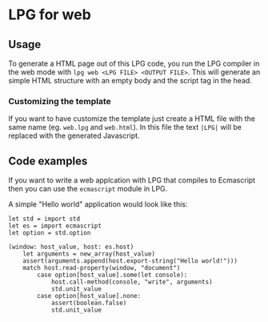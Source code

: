 # LPG for web

## Usage
To generate a HTML page out of this LPG code, you run the LPG compiler in the web mode with `lpg web <LPG FILE> <OUTPUT FILE>`. This will generate an simple HTML structure with an empty body and the script tag in the head. 

### Customizing the template
If you want to have customize the template just create a HTML file with the same name (eg. `web.lpg` and `web.html`). In this file the text `|LPG|` will be replaced with the generated Javascript.

## Code examples

If you want to write a web applcation with LPG that compiles to Ecmascript then you can use the `ecmascript` module in LPG.

A simple "Hello world" application would look like this:
```lpg
let std = import std
let es = import ecmascript
let option = std.option

(window: host_value, host: es.host)
    let arguments = new_array(host_value)
    assert(arguments.append(host.export-string("Hello world!")))
    match host.read-property(window, "document")
        case option[host_value].some(let console):
            host.call-method(console, "write", arguments)
            std.unit_value
        case option[host_value].none:
            assert(boolean.false)
            std.unit_value
```